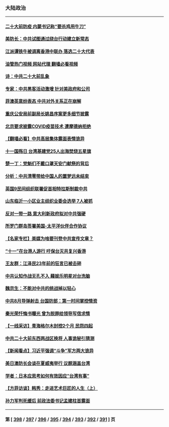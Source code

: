 ### 大陆政治
---
#### [二十大前防疫 内蒙书记称“要杀鸡用牛刀”](../../pages/ncid277/n13837495.md?10030845) 
#### [美防长：中共试图通过绕台行动建立新常态](../../pages/ncid277/n13837488.md?10030845) 
#### [江派谭铁牛被调离香港中联办 落选二十大代表](../../pages/ncid277/n13837076.md?10030845) 
#### [油管热门视频 网站代理 翻墙必看视频](http://209.222.30.114:81/youtube.html?10030845)
#### [诗：中共二十大前乱象](../../pages/ncid277/n13837390.md?10030845) 
#### [专家：中共黑客活动激增 针对美政府和公司](../../pages/ncid277/n13837254.md?10030845) 
#### [菲澳英意纷表态 中共对外关系正在崩解](../../pages/ncid277/n13837131.md?10030845) 
#### [重庆公安局前副局长姚昌序案更多细节披露](../../pages/ncid277/n13837134.md?10030845) 
#### [北京要求披露COVID疫苗技术 遭摩德纳拒绝](../../pages/ncid277/n13836871.md?10030845) 
#### [【翻墙必看】中共高层集体露面表情诡异](../../pages/ncid277/n13837050.md?10030845) 
#### [十一国殇日 台湾基建党25人出海焚烧五星旗](../../pages/ncid277/n13836982.md?10030845) 
#### [楚一丁：党魁们不戴口罩天安门献祭的背后](../../pages/ncid277/n13837002.md?10030845) 
#### [分析：中共清零带给中国人的噩梦远未结束](../../pages/ncid277/n13836961.md?10030845) 
#### [英国9民间组织联署促首相特拉斯制裁中共](../../pages/ncid277/n13836933.md?10030845) 
#### [山东临沂一小区业主组织业委会选举 7人被抓](../../pages/ncid277/n13836918.md?10030845) 
#### [反对一带一路 意大利新政府拟对中共强硬](../../pages/ncid277/n13836853.md?10030845) 
#### [所罗门群岛签署美国-太平洋伙伴合作协议](../../pages/ncid277/n13836866.md?10030845) 
#### [【名家专栏】美媒为啥要刊登中共宣传文章？](../../pages/ncid277/n13836801.md?10030845) 
#### [“十一”在台港人游行 吁保台灭共复兴香港](../../pages/ncid277/n13836819.md?10030845) 
#### [王友群：江泽民23年前的狂言已被击碎](../../pages/ncid277/n13836529.md?10030845) 
#### [中共认知作战无孔不入 藉娱乐明星对台洗脑](../../pages/ncid277/n13836744.md?10030845) 
#### [魏京生：不能对中共的统战掉以轻心](../../pages/ncid277/n13836743.md?10030845) 
#### [中共8月导弹射击 台国防部：第一时间掌控情资](../../pages/ncid277/n13836672.md?10030845) 
#### [秦光荣忏悔书曝光 曾为脱罪给领导写信求情](../../pages/ncid277/n13836690.md?10030845) 
#### [【一线采访】青海格尔木封控2个月 民怨四起](../../pages/ncid277/n13836720.md?10030845) 
#### [中共二十大前东西两战区换将 人事诡秘引猜测](../../pages/ncid277/n13836700.md?10030845) 
#### [【新闻看点】习近平强调“斗争”军方两大诡异](../../pages/ncid277/n13836385.md?10030845) 
#### [美日澳防长会谈在夏威夷举行 议题涵盖台湾](../../pages/ncid277/n13836618.md?10030845) 
#### [学者：日本应思考如何有效因应“台湾有事”](../../pages/ncid277/n13836569.md?10030845) 
#### [【方菲访谈】韩秀：走进艺术巨匠的人生（上）](../../pages/ncid277/n13836429.md?10030845) 
#### [孙力军判死缓后 前政法委书记孟建柱首露面](../../pages/ncid277/n13836573.md?10030845) 

---
#### 第 [ [398](./398.md?10030845) / [397](./397.md?10030845) / [396](./396.md?10030845) / [395](./395.md?10030845) / [394](./394.md?10030845) / [393](./393.md?10030845) / [392](./392.md?10030845) / [391](./391.md?10030845) ] 页
